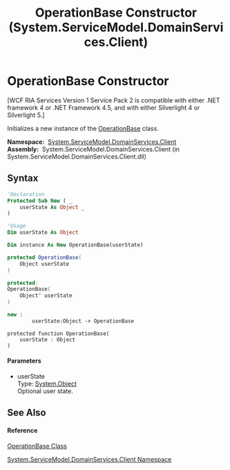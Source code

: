 ﻿---
title: OperationBase Constructor  (System.ServiceModel.DomainServices.Client)
TOCTitle: OperationBase Constructor
ms:assetid: M:System.ServiceModel.DomainServices.Client.OperationBase.#ctor(System.Object)
ms:mtpsurl: https://msdn.microsoft.com/en-us/library/system.servicemodel.domainservices.client.operationbase.operationbase(v=VS.91)
ms:contentKeyID: 28755366
ms.date: 01/27/2012
mtps_version: v=VS.91
f1_keywords:
- System.ServiceModel.DomainServices.Client.OperationBase.#ctor
- System.ServiceModel.DomainServices.Client.OperationBase.OperationBase
dev_langs:
- CSharp
- JScript
- VB
- FSharp
- c++
api_location:
- System.ServiceModel.DomainServices.Client.dll
api_name:
- System.ServiceModel.DomainServices.Client.OperationBase..ctor
api_type:
- Managed
topic_type:
- apiref
- kbSyntax
product_family_name: VS
ROBOTS: INDEX,FOLLOW
---

# OperationBase Constructor

\[WCF RIA Services Version 1 Service Pack 2 is compatible with either .NET framework 4 or .NET Framework 4.5, and with either Silverlight 4 or Silverlight 5.\]

Initializes a new instance of the [OperationBase](ff422405\(v=vs.91\).md) class.

**Namespace:**  [System.ServiceModel.DomainServices.Client](ff422479\(v=vs.91\).md)  
**Assembly:**  System.ServiceModel.DomainServices.Client (in System.ServiceModel.DomainServices.Client.dll)

## Syntax

``` vb
'Declaration
Protected Sub New ( _
    userState As Object _
)
```

``` vb
'Usage
Dim userState As Object

Dim instance As New OperationBase(userState)
```

``` csharp
protected OperationBase(
    Object userState
)
```

``` c++
protected:
OperationBase(
    Object^ userState
)
```

``` fsharp
new : 
        userState:Object -> OperationBase
```

``` jscript
protected function OperationBase(
    userState : Object
)
```

#### Parameters

  - userState  
    Type: [System.Object](https://msdn.microsoft.com/en-us/library/e5kfa45b)  
    Optional user state.  

## See Also

#### Reference

[OperationBase Class](ff422405\(v=vs.91\).md)

[System.ServiceModel.DomainServices.Client Namespace](ff422479\(v=vs.91\).md)

